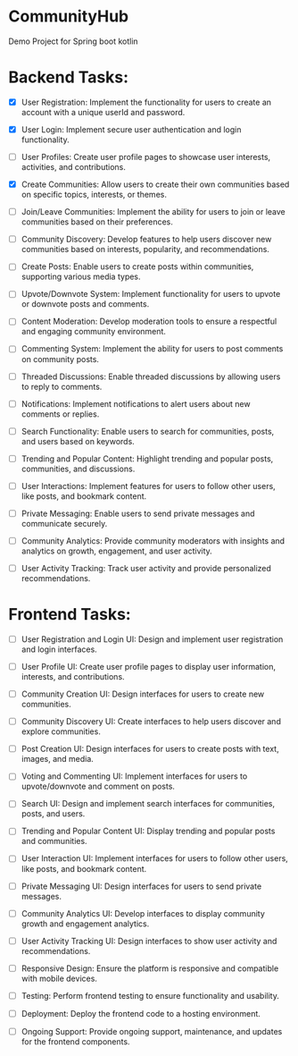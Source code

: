 # CommunityHub
Demo Project for Spring boot kotlin

# Backend Tasks:
- [x] User Registration: Implement the functionality for users to create an account with a unique userId and password.
- [x] User Login: Implement secure user authentication and login functionality.
- [ ] User Profiles: Create user profile pages to showcase user interests, activities, and contributions.

- [x] Create Communities: Allow users to create their own communities based on specific topics, interests, or themes.
- [ ] Join/Leave Communities: Implement the ability for users to join or leave communities based on their preferences.
- [ ] Community Discovery: Develop features to help users discover new communities based on interests, popularity, and recommendations.

- [ ] Create Posts: Enable users to create posts within communities, supporting various media types.
- [ ] Upvote/Downvote System: Implement functionality for users to upvote or downvote posts and comments.
- [ ] Content Moderation: Develop moderation tools to ensure a respectful and engaging community environment.

- [ ] Commenting System: Implement the ability for users to post comments on community posts.
- [ ] Threaded Discussions: Enable threaded discussions by allowing users to reply to comments.
- [ ] Notifications: Implement notifications to alert users about new comments or replies.

- [ ] Search Functionality: Enable users to search for communities, posts, and users based on keywords.
- [ ] Trending and Popular Content: Highlight trending and popular posts, communities, and discussions.

- [ ] User Interactions: Implement features for users to follow other users, like posts, and bookmark content.
- [ ] Private Messaging: Enable users to send private messages and communicate securely.

- [ ] Community Analytics: Provide community moderators with insights and analytics on growth, engagement, and user activity.
- [ ] User Activity Tracking: Track user activity and provide personalized recommendations.

# Frontend Tasks:
- [ ] User Registration and Login UI: Design and implement user registration and login interfaces.
- [ ] User Profile UI: Create user profile pages to display user information, interests, and contributions.

- [ ] Community Creation UI: Design interfaces for users to create new communities.
- [ ] Community Discovery UI: Create interfaces to help users discover and explore communities.

- [ ] Post Creation UI: Design interfaces for users to create posts with text, images, and media.
- [ ] Voting and Commenting UI: Implement interfaces for users to upvote/downvote and comment on posts.

- [ ] Search UI: Design and implement search interfaces for communities, posts, and users.
- [ ] Trending and Popular Content UI: Display trending and popular posts and communities.

- [ ] User Interaction UI: Implement interfaces for users to follow other users, like posts, and bookmark content.
- [ ] Private Messaging UI: Design interfaces for users to send private messages.

- [ ] Community Analytics UI: Develop interfaces to display community growth and engagement analytics.
- [ ] User Activity Tracking UI: Design interfaces to show user activity and recommendations.

- [ ] Responsive Design: Ensure the platform is responsive and compatible with mobile devices.

- [ ] Testing: Perform frontend testing to ensure functionality and usability.
- [ ] Deployment: Deploy the frontend code to a hosting environment.
- [ ] Ongoing Support: Provide ongoing support, maintenance, and updates for the frontend components.

